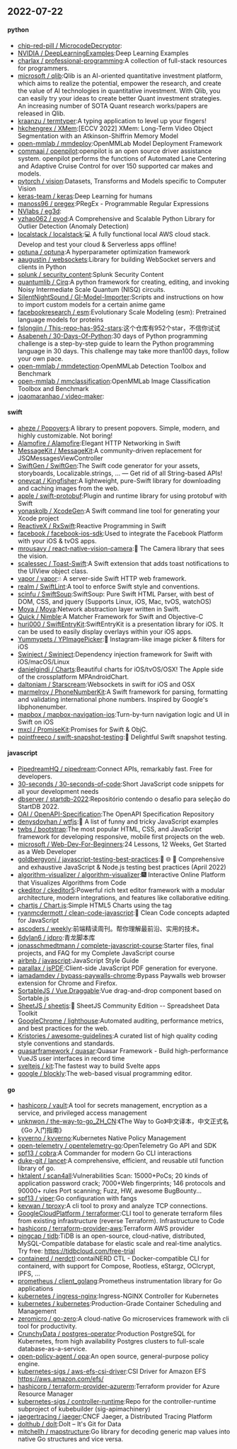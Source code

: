 ## 2022-07-22

#### python
* [chip-red-pill / MicrocodeDecryptor](https://github.com/chip-red-pill/MicrocodeDecryptor):
* [NVIDIA / DeepLearningExamples](https://github.com/NVIDIA/DeepLearningExamples):Deep Learning Examples
* [charlax / professional-programming](https://github.com/charlax/professional-programming):A collection of full-stack resources for programmers.
* [microsoft / qlib](https://github.com/microsoft/qlib):Qlib is an AI-oriented quantitative investment platform, which aims to realize the potential, empower the research, and create the value of AI technologies in quantitative investment. With Qlib, you can easily try your ideas to create better Quant investment strategies. An increasing number of SOTA Quant research works/papers are released in Qlib.
* [kraanzu / termtyper](https://github.com/kraanzu/termtyper):A typing application to level up your fingers!
* [hkchengrex / XMem](https://github.com/hkchengrex/XMem):[ECCV 2022] XMem: Long-Term Video Object Segmentation with an Atkinson-Shiffrin Memory Model
* [open-mmlab / mmdeploy](https://github.com/open-mmlab/mmdeploy):OpenMMLab Model Deployment Framework
* [commaai / openpilot](https://github.com/commaai/openpilot):openpilot is an open source driver assistance system. openpilot performs the functions of Automated Lane Centering and Adaptive Cruise Control for over 150 supported car makes and models.
* [pytorch / vision](https://github.com/pytorch/vision):Datasets, Transforms and Models specific to Computer Vision
* [keras-team / keras](https://github.com/keras-team/keras):Deep Learning for humans
* [manoss96 / pregex](https://github.com/manoss96/pregex):PRegEx - Programmable Regular Expressions
* [NVlabs / eg3d](https://github.com/NVlabs/eg3d):
* [yzhao062 / pyod](https://github.com/yzhao062/pyod):A Comprehensive and Scalable Python Library for Outlier Detection (Anomaly Detection)
* [localstack / localstack](https://github.com/localstack/localstack):💻
A fully functional local AWS cloud stack. Develop and test your cloud & Serverless apps offline!
* [optuna / optuna](https://github.com/optuna/optuna):A hyperparameter optimization framework
* [aaugustin / websockets](https://github.com/aaugustin/websockets):Library for building WebSocket servers and clients in Python
* [splunk / security_content](https://github.com/splunk/security_content):Splunk Security Content
* [quantumlib / Cirq](https://github.com/quantumlib/Cirq):A python framework for creating, editing, and invoking Noisy Intermediate Scale Quantum (NISQ) circuits.
* [SilentNightSound / GI-Model-Importer](https://github.com/SilentNightSound/GI-Model-Importer):Scripts and instructions on how to import custom models for a certain anime game
* [facebookresearch / esm](https://github.com/facebookresearch/esm):Evolutionary Scale Modeling (esm): Pretrained language models for proteins
* [fslongjin / This-repo-has-952-stars](https://github.com/fslongjin/This-repo-has-952-stars):这个仓库有952个star，不信你试试
* [Asabeneh / 30-Days-Of-Python](https://github.com/Asabeneh/30-Days-Of-Python):30 days of Python programming challenge is a step-by-step guide to learn the Python programming language in 30 days. This challenge may take more than100 days, follow your own pace.
* [open-mmlab / mmdetection](https://github.com/open-mmlab/mmdetection):OpenMMLab Detection Toolbox and Benchmark
* [open-mmlab / mmclassification](https://github.com/open-mmlab/mmclassification):OpenMMLab Image Classification Toolbox and Benchmark
* [joaomaranhao / video-maker](https://github.com/joaomaranhao/video-maker):

#### swift
* [aheze / Popovers](https://github.com/aheze/Popovers):A library to present popovers. Simple, modern, and highly customizable. Not boring!
* [Alamofire / Alamofire](https://github.com/Alamofire/Alamofire):Elegant HTTP Networking in Swift
* [MessageKit / MessageKit](https://github.com/MessageKit/MessageKit):A community-driven replacement for JSQMessagesViewController
* [SwiftGen / SwiftGen](https://github.com/SwiftGen/SwiftGen):The Swift code generator for your assets, storyboards, Localizable.strings, … — Get rid of all String-based APIs!
* [onevcat / Kingfisher](https://github.com/onevcat/Kingfisher):A lightweight, pure-Swift library for downloading and caching images from the web.
* [apple / swift-protobuf](https://github.com/apple/swift-protobuf):Plugin and runtime library for using protobuf with Swift
* [yonaskolb / XcodeGen](https://github.com/yonaskolb/XcodeGen):A Swift command line tool for generating your Xcode project
* [ReactiveX / RxSwift](https://github.com/ReactiveX/RxSwift):Reactive Programming in Swift
* [facebook / facebook-ios-sdk](https://github.com/facebook/facebook-ios-sdk):Used to integrate the Facebook Platform with your iOS & tvOS apps.
* [mrousavy / react-native-vision-camera](https://github.com/mrousavy/react-native-vision-camera):📸
The Camera library that sees the vision.
* [scalessec / Toast-Swift](https://github.com/scalessec/Toast-Swift):A Swift extension that adds toast notifications to the UIView object class.
* [vapor / vapor](https://github.com/vapor/vapor):💧
A server-side Swift HTTP web framework.
* [realm / SwiftLint](https://github.com/realm/SwiftLint):A tool to enforce Swift style and conventions.
* [scinfu / SwiftSoup](https://github.com/scinfu/SwiftSoup):SwiftSoup: Pure Swift HTML Parser, with best of DOM, CSS, and jquery (Supports Linux, iOS, Mac, tvOS, watchOS)
* [Moya / Moya](https://github.com/Moya/Moya):Network abstraction layer written in Swift.
* [Quick / Nimble](https://github.com/Quick/Nimble):A Matcher Framework for Swift and Objective-C
* [huri000 / SwiftEntryKit](https://github.com/huri000/SwiftEntryKit):SwiftEntryKit is a presentation library for iOS. It can be used to easily display overlays within your iOS apps.
* [Yummypets / YPImagePicker](https://github.com/Yummypets/YPImagePicker):📸
Instagram-like image picker & filters for iOS
* [Swinject / Swinject](https://github.com/Swinject/Swinject):Dependency injection framework for Swift with iOS/macOS/Linux
* [danielgindi / Charts](https://github.com/danielgindi/Charts):Beautiful charts for iOS/tvOS/OSX! The Apple side of the crossplatform MPAndroidChart.
* [daltoniam / Starscream](https://github.com/daltoniam/Starscream):Websockets in swift for iOS and OSX
* [marmelroy / PhoneNumberKit](https://github.com/marmelroy/PhoneNumberKit):A Swift framework for parsing, formatting and validating international phone numbers. Inspired by Google's libphonenumber.
* [mapbox / mapbox-navigation-ios](https://github.com/mapbox/mapbox-navigation-ios):Turn-by-turn navigation logic and UI in Swift on iOS
* [mxcl / PromiseKit](https://github.com/mxcl/PromiseKit):Promises for Swift & ObjC.
* [pointfreeco / swift-snapshot-testing](https://github.com/pointfreeco/swift-snapshot-testing):📸
Delightful Swift snapshot testing.

#### javascript
* [PipedreamHQ / pipedream](https://github.com/PipedreamHQ/pipedream):Connect APIs, remarkably fast. Free for developers.
* [30-seconds / 30-seconds-of-code](https://github.com/30-seconds/30-seconds-of-code):Short JavaScript code snippets for all your development needs
* [dbserver / startdb-2022](https://github.com/dbserver/startdb-2022):Repositório contendo o desafio para seleção do StartDB 2022.
* [OAI / OpenAPI-Specification](https://github.com/OAI/OpenAPI-Specification):The OpenAPI Specification Repository
* [denysdovhan / wtfjs](https://github.com/denysdovhan/wtfjs):🤪
A list of funny and tricky JavaScript examples
* [twbs / bootstrap](https://github.com/twbs/bootstrap):The most popular HTML, CSS, and JavaScript framework for developing responsive, mobile first projects on the web.
* [microsoft / Web-Dev-For-Beginners](https://github.com/microsoft/Web-Dev-For-Beginners):24 Lessons, 12 Weeks, Get Started as a Web Developer
* [goldbergyoni / javascript-testing-best-practices](https://github.com/goldbergyoni/javascript-testing-best-practices):📗
🌐
🚢
Comprehensive and exhaustive JavaScript & Node.js testing best practices (April 2022)
* [algorithm-visualizer / algorithm-visualizer](https://github.com/algorithm-visualizer/algorithm-visualizer):🎆
Interactive Online Platform that Visualizes Algorithms from Code
* [ckeditor / ckeditor5](https://github.com/ckeditor/ckeditor5):Powerful rich text editor framework with a modular architecture, modern integrations, and features like collaborative editing.
* [chartjs / Chart.js](https://github.com/chartjs/Chart.js):Simple HTML5 Charts using the <canvas> tag
* [ryanmcdermott / clean-code-javascript](https://github.com/ryanmcdermott/clean-code-javascript):🛁
Clean Code concepts adapted for JavaScript
* [ascoders / weekly](https://github.com/ascoders/weekly):前端精读周刊。帮你理解最前沿、实用的技术。
* [6dylan6 / jdpro](https://github.com/6dylan6/jdpro):青龙脚本库
* [jonasschmedtmann / complete-javascript-course](https://github.com/jonasschmedtmann/complete-javascript-course):Starter files, final projects, and FAQ for my Complete JavaScript course
* [airbnb / javascript](https://github.com/airbnb/javascript):JavaScript Style Guide
* [parallax / jsPDF](https://github.com/parallax/jsPDF):Client-side JavaScript PDF generation for everyone.
* [iamadamdev / bypass-paywalls-chrome](https://github.com/iamadamdev/bypass-paywalls-chrome):Bypass Paywalls web browser extension for Chrome and Firefox.
* [SortableJS / Vue.Draggable](https://github.com/SortableJS/Vue.Draggable):Vue drag-and-drop component based on Sortable.js
* [SheetJS / sheetjs](https://github.com/SheetJS/sheetjs):📗
SheetJS Community Edition -- Spreadsheet Data Toolkit
* [GoogleChrome / lighthouse](https://github.com/GoogleChrome/lighthouse):Automated auditing, performance metrics, and best practices for the web.
* [Kristories / awesome-guidelines](https://github.com/Kristories/awesome-guidelines):A curated list of high quality coding style conventions and standards.
* [quasarframework / quasar](https://github.com/quasarframework/quasar):Quasar Framework - Build high-performance VueJS user interfaces in record time
* [sveltejs / kit](https://github.com/sveltejs/kit):The fastest way to build Svelte apps
* [google / blockly](https://github.com/google/blockly):The web-based visual programming editor.

#### go
* [hashicorp / vault](https://github.com/hashicorp/vault):A tool for secrets management, encryption as a service, and privileged access management
* [unknwon / the-way-to-go_ZH_CN](https://github.com/unknwon/the-way-to-go_ZH_CN):《The Way to Go》中文译本，中文正式名《Go 入门指南》
* [kyverno / kyverno](https://github.com/kyverno/kyverno):Kubernetes Native Policy Management
* [open-telemetry / opentelemetry-go](https://github.com/open-telemetry/opentelemetry-go):OpenTelemetry Go API and SDK
* [spf13 / cobra](https://github.com/spf13/cobra):A Commander for modern Go CLI interactions
* [duke-git / lancet](https://github.com/duke-git/lancet):A comprehensive, efficient, and reusable util function library of go.
* [hktalent / scan4all](https://github.com/hktalent/scan4all):Vulnerabilities Scan: 15000+PoCs; 20 kinds of application password crack; 7000+Web fingerprints; 146 protocols and 90000+ rules Port scanning; Fuzz, HW, awesome BugBounty...
* [spf13 / viper](https://github.com/spf13/viper):Go configuration with fangs
* [kevwan / tproxy](https://github.com/kevwan/tproxy):A cli tool to proxy and analyze TCP connections.
* [GoogleCloudPlatform / terraformer](https://github.com/GoogleCloudPlatform/terraformer):CLI tool to generate terraform files from existing infrastructure (reverse Terraform). Infrastructure to Code
* [hashicorp / terraform-provider-aws](https://github.com/hashicorp/terraform-provider-aws):Terraform AWS provider
* [pingcap / tidb](https://github.com/pingcap/tidb):TiDB is an open-source, cloud-native, distributed, MySQL-Compatible database for elastic scale and real-time analytics. Try free: https://tidbcloud.com/free-trial
* [containerd / nerdctl](https://github.com/containerd/nerdctl):contaiNERD CTL - Docker-compatible CLI for containerd, with support for Compose, Rootless, eStargz, OCIcrypt, IPFS, ...
* [prometheus / client_golang](https://github.com/prometheus/client_golang):Prometheus instrumentation library for Go applications
* [kubernetes / ingress-nginx](https://github.com/kubernetes/ingress-nginx):Ingress-NGINX Controller for Kubernetes
* [kubernetes / kubernetes](https://github.com/kubernetes/kubernetes):Production-Grade Container Scheduling and Management
* [zeromicro / go-zero](https://github.com/zeromicro/go-zero):A cloud-native Go microservices framework with cli tool for productivity.
* [CrunchyData / postgres-operator](https://github.com/CrunchyData/postgres-operator):Production PostgreSQL for Kubernetes, from high availability Postgres clusters to full-scale database-as-a-service.
* [open-policy-agent / opa](https://github.com/open-policy-agent/opa):An open source, general-purpose policy engine.
* [kubernetes-sigs / aws-efs-csi-driver](https://github.com/kubernetes-sigs/aws-efs-csi-driver):CSI Driver for Amazon EFS https://aws.amazon.com/efs/
* [hashicorp / terraform-provider-azurerm](https://github.com/hashicorp/terraform-provider-azurerm):Terraform provider for Azure Resource Manager
* [kubernetes-sigs / controller-runtime](https://github.com/kubernetes-sigs/controller-runtime):Repo for the controller-runtime subproject of kubebuilder (sig-apimachinery)
* [jaegertracing / jaeger](https://github.com/jaegertracing/jaeger):CNCF Jaeger, a Distributed Tracing Platform
* [dolthub / dolt](https://github.com/dolthub/dolt):Dolt – It's Git for Data
* [mitchellh / mapstructure](https://github.com/mitchellh/mapstructure):Go library for decoding generic map values into native Go structures and vice versa.
